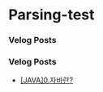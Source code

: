 # Parsing-test


### Velog Posts

### Velog Posts

- [[JAVA]0.자바란?](https://velog.io/@jocker/JAVA0.%EC%9E%90%EB%B0%94%EB%9E%80%3F)
